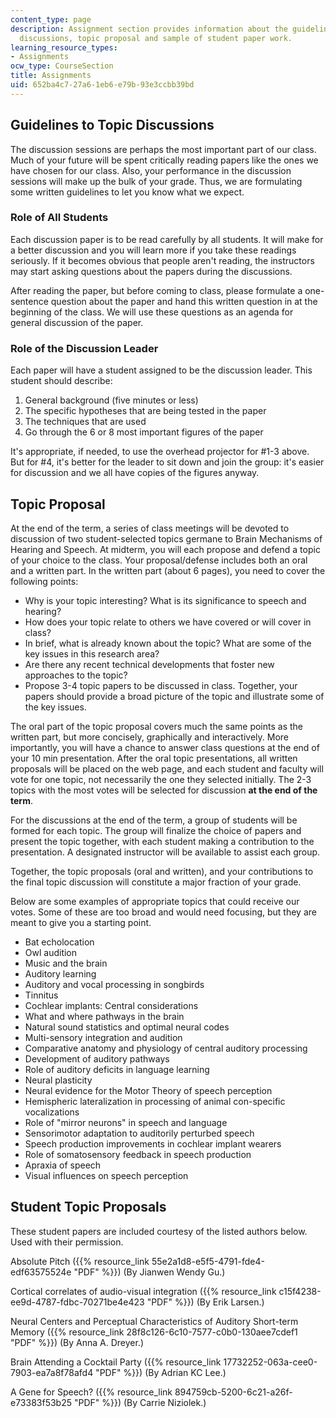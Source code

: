 ```yaml
---
content_type: page
description: Assignment section provides information about the guidelines to topic
  discussions, topic proposal and sample of student paper work.
learning_resource_types:
- Assignments
ocw_type: CourseSection
title: Assignments
uid: 652ba4c7-27a6-1eb6-e79b-93e3ccbb39bd
---
```


Guidelines to Topic Discussions
-------------------------------

The discussion sessions are perhaps the most important part of our class. Much of your future will be spent critically reading papers like the ones we have chosen for our class. Also, your performance in the discussion sessions will make up the bulk of your grade. Thus, we are formulating some written guidelines to let you know what we expect.

### Role of All Students

Each discussion paper is to be read carefully by all students. It will make for a better discussion and you will learn more if you take these readings seriously. If it becomes obvious that people aren't reading, the instructors may start asking questions about the papers during the discussions.

After reading the paper, but before coming to class, please formulate a one-sentence question about the paper and hand this written question in at the beginning of the class. We will use these questions as an agenda for general discussion of the paper.

### Role of the Discussion Leader

Each paper will have a student assigned to be the discussion leader. This student should describe:

1.  General background (five minutes or less)
2.  The specific hypotheses that are being tested in the paper
3.  The techniques that are used
4.  Go through the 6 or 8 most important figures of the paper

It's appropriate, if needed, to use the overhead projector for #1-3 above. But for #4, it's better for the leader to sit down and join the group: it's easier for discussion and we all have copies of the figures anyway.

Topic Proposal
--------------

At the end of the term, a series of class meetings will be devoted to discussion of two student-selected topics germane to Brain Mechanisms of Hearing and Speech. At midterm, you will each propose and defend a topic of your choice to the class. Your proposal/defense includes both an oral and a written part. In the written part (about 6 pages), you need to cover the following points:

*   Why is your topic interesting? What is its significance to speech and hearing?
*   How does your topic relate to others we have covered or will cover in class?
*   In brief, what is already known about the topic? What are some of the key issues in this research area?
*   Are there any recent technical developments that foster new approaches to the topic?
*   Propose 3-4 topic papers to be discussed in class. Together, your papers should provide a broad picture of the topic and illustrate some of the key issues.

The oral part of the topic proposal covers much the same points as the written part, but more concisely, graphically and interactively. More importantly, you will have a chance to answer class questions at the end of your 10 min presentation. After the oral topic presentations, all written proposals will be placed on the web page, and each student and faculty will vote for one topic, not necessarily the one they selected initially. The 2-3 topics with the most votes will be selected for discussion **at the end of the term**.

For the discussions at the end of the term, a group of students will be formed for each topic. The group will finalize the choice of papers and present the topic together, with each student making a contribution to the presentation. A designated instructor will be available to assist each group.

Together, the topic proposals (oral and written), and your contributions to the final topic discussion will constitute a major fraction of your grade.

Below are some examples of appropriate topics that could receive our votes. Some of these are too broad and would need focusing, but they are meant to give you a starting point.

*   Bat echolocation
*   Owl audition
*   Music and the brain
*   Auditory learning
*   Auditory and vocal processing in songbirds
*   Tinnitus
*   Cochlear implants: Central considerations
*   What and where pathways in the brain
*   Natural sound statistics and optimal neural codes
*   Multi-sensory integration and audition
*   Comparative anatomy and physiology of central auditory processing
*   Development of auditory pathways
*   Role of auditory deficits in language learning
*   Neural plasticity
*   Neural evidence for the Motor Theory of speech perception
*   Hemispheric lateralization in processing of animal con-specific vocalizations
*   Role of "mirror neurons" in speech and language
*   Sensorimotor adaptation to auditorily perturbed speech
*   Speech production improvements in cochlear implant wearers
*   Role of somatosensory feedback in speech production
*   Apraxia of speech
*   Visual influences on speech perception

Student Topic Proposals
-----------------------

These student papers are included courtesy of the listed authors below. Used with their permission.

Absolute Pitch ({{% resource_link 55e2a1d8-e5f5-4791-fde4-edf63575524e "PDF" %}}) (By Jianwen Wendy Gu.)

Cortical correlates of audio-visual integration ({{% resource_link c15f4238-ee9d-4787-fdbc-70271be4e423 "PDF" %}}) (By Erik Larsen.)

Neural Centers and Perceptual Characteristics of Auditory Short-term Memory ({{% resource_link 28f8c126-6c10-7577-c0b0-130aee7cdef1 "PDF" %}}) (By Anna A. Dreyer.)

Brain Attending a Cocktail Party ({{% resource_link 17732252-063a-cee0-7903-ea7a8f78afd4 "PDF" %}}) (By Adrian KC Lee.)

A Gene for Speech? ({{% resource_link 894759cb-5200-6c21-a26f-e73383f53b25 "PDF" %}}) (By Carrie Niziolek.)